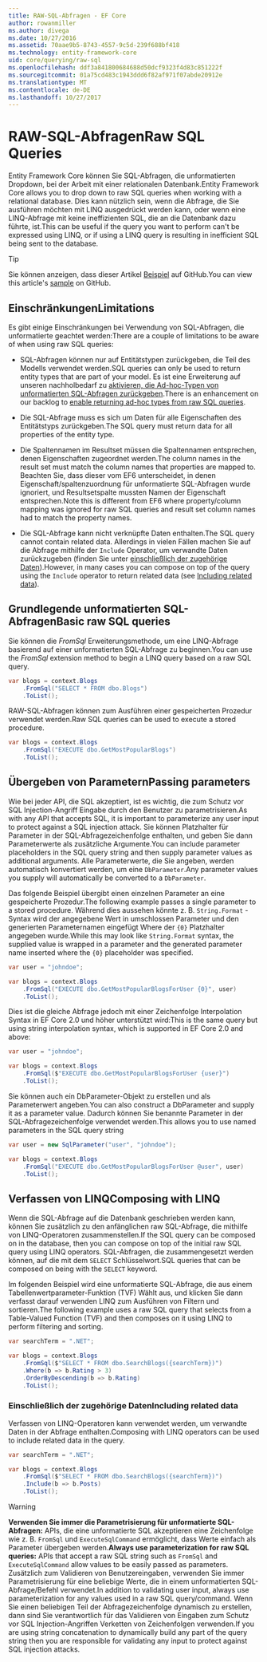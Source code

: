 ```yaml
---
title: RAW-SQL-Abfragen - EF Core
author: rowanmiller
ms.author: divega
ms.date: 10/27/2016
ms.assetid: 70aae9b5-8743-4557-9c5d-239f688bf418
ms.technology: entity-framework-core
uid: core/querying/raw-sql
ms.openlocfilehash: ddf3a841800684688d50dcf9323f4d83c851222f
ms.sourcegitcommit: 01a75cd483c1943ddd6f82af971f07abde20912e
ms.translationtype: MT
ms.contentlocale: de-DE
ms.lasthandoff: 10/27/2017
---
```

# <a name="raw-sql-queries"></a><span data-ttu-id="8df7e-102">RAW-SQL-Abfragen</span><span class="sxs-lookup"><span data-stu-id="8df7e-102">Raw SQL Queries</span></span>

<span data-ttu-id="8df7e-103">Entity Framework Core können Sie SQL-Abfragen, die unformatierten Dropdown, bei der Arbeit mit einer relationalen Datenbank.</span><span class="sxs-lookup"><span data-stu-id="8df7e-103">Entity Framework Core allows you to drop down to raw SQL queries when working with a relational database.</span></span> <span data-ttu-id="8df7e-104">Dies kann nützlich sein, wenn die Abfrage, die Sie ausführen möchten mit LINQ ausgedrückt werden kann, oder wenn eine LINQ-Abfrage mit keine ineffizienten SQL, die an die Datenbank dazu führte, ist.</span><span class="sxs-lookup"><span data-stu-id="8df7e-104">This can be useful if the query you want to perform can't be expressed using LINQ, or if using a LINQ query is resulting in inefficient SQL being sent to the database.</span></span>

> [!TIP]  
> <span data-ttu-id="8df7e-105">Sie können anzeigen, dass dieser Artikel [Beispiel](https://github.com/aspnet/EntityFramework.Docs/tree/master/samples/core/Querying) auf GitHub.</span><span class="sxs-lookup"><span data-stu-id="8df7e-105">You can view this article's [sample](https://github.com/aspnet/EntityFramework.Docs/tree/master/samples/core/Querying) on GitHub.</span></span>

## <a name="limitations"></a><span data-ttu-id="8df7e-106">Einschränkungen</span><span class="sxs-lookup"><span data-stu-id="8df7e-106">Limitations</span></span>

<span data-ttu-id="8df7e-107">Es gibt einige Einschränkungen bei Verwendung von SQL-Abfragen, die unformatierte geachtet werden:</span><span class="sxs-lookup"><span data-stu-id="8df7e-107">There are a couple of limitations to be aware of when using raw SQL queries:</span></span>
* <span data-ttu-id="8df7e-108">SQL-Abfragen können nur auf Entitätstypen zurückgeben, die Teil des Modells verwendet werden.</span><span class="sxs-lookup"><span data-stu-id="8df7e-108">SQL queries can only be used to return entity types that are part of your model.</span></span> <span data-ttu-id="8df7e-109">Es ist eine Erweiterung auf unseren nachholbedarf zu [aktivieren, die Ad-hoc-Typen von unformatierten SQL-Abfragen zurückgeben](https://github.com/aspnet/EntityFramework/issues/1862).</span><span class="sxs-lookup"><span data-stu-id="8df7e-109">There is an enhancement on our backlog to [enable returning ad-hoc types from raw SQL queries](https://github.com/aspnet/EntityFramework/issues/1862).</span></span>

* <span data-ttu-id="8df7e-110">Die SQL-Abfrage muss es sich um Daten für alle Eigenschaften des Entitätstyps zurückgeben.</span><span class="sxs-lookup"><span data-stu-id="8df7e-110">The SQL query must return data for all properties of the entity type.</span></span>

* <span data-ttu-id="8df7e-111">Die Spaltennamen im Resultset müssen die Spaltennamen entsprechen, denen Eigenschaften zugeordnet werden.</span><span class="sxs-lookup"><span data-stu-id="8df7e-111">The column names in the result set must match the column names that properties are mapped to.</span></span> <span data-ttu-id="8df7e-112">Beachten Sie, dass dieser vom EF6 unterscheidet, in denen Eigenschaft/spaltenzuordnung für unformatierte SQL-Abfragen wurde ignoriert, und Resultsetspalte mussten Namen der Eigenschaft entsprechen.</span><span class="sxs-lookup"><span data-stu-id="8df7e-112">Note this is different from EF6 where property/column mapping was ignored for raw SQL queries and result set column names had to match the property names.</span></span>

* <span data-ttu-id="8df7e-113">Die SQL-Abfrage kann nicht verknüpfte Daten enthalten.</span><span class="sxs-lookup"><span data-stu-id="8df7e-113">The SQL query cannot contain related data.</span></span> <span data-ttu-id="8df7e-114">Allerdings in vielen Fällen machen Sie auf die Abfrage mithilfe der `Include` Operator, um verwandte Daten zurückzugeben (finden Sie unter [einschließlich der zugehörige Daten](#including-related-data)).</span><span class="sxs-lookup"><span data-stu-id="8df7e-114">However, in many cases you can compose on top of the query using the `Include` operator to return related data (see [Including related data](#including-related-data)).</span></span>

## <a name="basic-raw-sql-queries"></a><span data-ttu-id="8df7e-115">Grundlegende unformatierten SQL-Abfragen</span><span class="sxs-lookup"><span data-stu-id="8df7e-115">Basic raw SQL queries</span></span>

<span data-ttu-id="8df7e-116">Sie können die *FromSql* Erweiterungsmethode, um eine LINQ-Abfrage basierend auf einer unformatierten SQL-Abfrage zu beginnen.</span><span class="sxs-lookup"><span data-stu-id="8df7e-116">You can use the *FromSql* extension method to begin a LINQ query based on a raw SQL query.</span></span>

<!-- [!code-csharp[Main](samples/core/Querying/Querying/RawSQL/Sample.cs)] -->
``` csharp
var blogs = context.Blogs
    .FromSql("SELECT * FROM dbo.Blogs")
    .ToList();
```

<span data-ttu-id="8df7e-117">RAW-SQL-Abfragen können zum Ausführen einer gespeicherten Prozedur verwendet werden.</span><span class="sxs-lookup"><span data-stu-id="8df7e-117">Raw SQL queries can be used to execute a stored procedure.</span></span>

<!-- [!code-csharp[Main](samples/core/Querying/Querying/RawSQL/Sample.cs)] -->
``` csharp
var blogs = context.Blogs
    .FromSql("EXECUTE dbo.GetMostPopularBlogs")
    .ToList();
```

## <a name="passing-parameters"></a><span data-ttu-id="8df7e-118">Übergeben von Parametern</span><span class="sxs-lookup"><span data-stu-id="8df7e-118">Passing parameters</span></span>

<span data-ttu-id="8df7e-119">Wie bei jeder API, die SQL akzeptiert, ist es wichtig, die zum Schutz vor SQL Injection-Angriff Eingabe durch den Benutzer zu parametrisieren.</span><span class="sxs-lookup"><span data-stu-id="8df7e-119">As with any API that accepts SQL, it is important to parameterize any user input to protect against a SQL injection attack.</span></span> <span data-ttu-id="8df7e-120">Sie können Platzhalter für Parameter in der SQL-Abfragezeichenfolge enthalten, und geben Sie dann Parameterwerte als zusätzliche Argumente.</span><span class="sxs-lookup"><span data-stu-id="8df7e-120">You can include parameter placeholders in the SQL query string and then supply parameter values as additional arguments.</span></span> <span data-ttu-id="8df7e-121">Alle Parameterwerte, die Sie angeben, werden automatisch konvertiert werden, um eine `DbParameter`.</span><span class="sxs-lookup"><span data-stu-id="8df7e-121">Any parameter values you supply will automatically be converted to a `DbParameter`.</span></span>

<span data-ttu-id="8df7e-122">Das folgende Beispiel übergibt einen einzelnen Parameter an eine gespeicherte Prozedur.</span><span class="sxs-lookup"><span data-stu-id="8df7e-122">The following example passes a single parameter to a stored procedure.</span></span> <span data-ttu-id="8df7e-123">Während dies aussehen könnte z. B. `String.Format` -Syntax wird der angegebene Wert in umschlossen Parameter und den generierten Parameternamen eingefügt Where der `{0}` Platzhalter angegeben wurde.</span><span class="sxs-lookup"><span data-stu-id="8df7e-123">While this may look like `String.Format` syntax, the supplied value is wrapped in a parameter and the generated parameter name inserted where the `{0}` placeholder was specified.</span></span>

<!-- [!code-csharp[Main](samples/core/Querying/Querying/RawSQL/Sample.cs)] -->
``` csharp
var user = "johndoe";

var blogs = context.Blogs
    .FromSql("EXECUTE dbo.GetMostPopularBlogsForUser {0}", user)
    .ToList();
```

<span data-ttu-id="8df7e-124">Dies ist die gleiche Abfrage jedoch mit einer Zeichenfolge Interpolation Syntax in EF Core 2.0 und höher unterstützt wird:</span><span class="sxs-lookup"><span data-stu-id="8df7e-124">This is the same query but using string interpolation syntax, which is supported in EF Core 2.0 and above:</span></span>

<!-- [!code-csharp[Main](samples/core/Querying/Querying/RawSQL/Sample.cs)] -->
``` csharp
var user = "johndoe";

var blogs = context.Blogs
    .FromSql($"EXECUTE dbo.GetMostPopularBlogsForUser {user}")
    .ToList();
```

<span data-ttu-id="8df7e-125">Sie können auch ein DbParameter-Objekt zu erstellen und als Parameterwert angeben.</span><span class="sxs-lookup"><span data-stu-id="8df7e-125">You can also construct a DbParameter and supply it as a parameter value.</span></span> <span data-ttu-id="8df7e-126">Dadurch können Sie benannte Parameter in der SQL-Abfragezeichenfolge verwendet werden.</span><span class="sxs-lookup"><span data-stu-id="8df7e-126">This allows you to use named parameters in the SQL query string</span></span>

<!-- [!code-csharp[Main](samples/core/Querying/Querying/RawSQL/Sample.cs)] -->
``` csharp
var user = new SqlParameter("user", "johndoe");

var blogs = context.Blogs
    .FromSql("EXECUTE dbo.GetMostPopularBlogsForUser @user", user)
    .ToList();
```

## <a name="composing-with-linq"></a><span data-ttu-id="8df7e-127">Verfassen von LINQ</span><span class="sxs-lookup"><span data-stu-id="8df7e-127">Composing with LINQ</span></span>

<span data-ttu-id="8df7e-128">Wenn die SQL-Abfrage auf die Datenbank geschrieben werden kann, können Sie zusätzlich zu den anfänglichen raw SQL-Abfrage, die mithilfe von LINQ-Operatoren zusammenstellen.</span><span class="sxs-lookup"><span data-stu-id="8df7e-128">If the SQL query can be composed on in the database, then you can compose on top of the initial raw SQL query using LINQ operators.</span></span> <span data-ttu-id="8df7e-129">SQL-Abfragen, die zusammengesetzt werden können, auf die mit dem `SELECT` Schlüsselwort.</span><span class="sxs-lookup"><span data-stu-id="8df7e-129">SQL queries that can be composed on being with the `SELECT` keyword.</span></span>

<span data-ttu-id="8df7e-130">Im folgenden Beispiel wird eine unformatierte SQL-Abfrage, die aus einem Tabellenwertparameter-Funktion (TVF) Wählt aus, und klicken Sie dann verfasst darauf verwenden LINQ zum Ausführen von Filtern und sortieren.</span><span class="sxs-lookup"><span data-stu-id="8df7e-130">The following example uses a raw SQL query that selects from a Table-Valued Function (TVF) and then composes on it using LINQ to perform filtering and sorting.</span></span>

<!-- [!code-csharp[Main](samples/core/Querying/Querying/RawSQL/Sample.cs)] -->
``` csharp
var searchTerm = ".NET";

var blogs = context.Blogs
    .FromSql($"SELECT * FROM dbo.SearchBlogs({searchTerm})")
    .Where(b => b.Rating > 3)
    .OrderByDescending(b => b.Rating)
    .ToList();
```

### <a name="including-related-data"></a><span data-ttu-id="8df7e-131">Einschließlich der zugehörige Daten</span><span class="sxs-lookup"><span data-stu-id="8df7e-131">Including related data</span></span>

<span data-ttu-id="8df7e-132">Verfassen von LINQ-Operatoren kann verwendet werden, um verwandte Daten in der Abfrage enthalten.</span><span class="sxs-lookup"><span data-stu-id="8df7e-132">Composing with LINQ operators can be used to include related data in the query.</span></span>

<!-- [!code-csharp[Main](samples/core/Querying/Querying/RawSQL/Sample.cs)] -->
``` csharp
var searchTerm = ".NET";

var blogs = context.Blogs
    .FromSql($"SELECT * FROM dbo.SearchBlogs({searchTerm})")
    .Include(b => b.Posts)
    .ToList();
```

> [!WARNING]  
> <span data-ttu-id="8df7e-133">**Verwenden Sie immer die Parametrisierung für unformatierte SQL-Abfragen:** APIs, die eine unformatierte SQL akzeptieren eine Zeichenfolge wie z. B. `FromSql` und `ExecuteSqlCommand` ermöglicht, dass Werte einfach als Parameter übergeben werden.</span><span class="sxs-lookup"><span data-stu-id="8df7e-133">**Always use parameterization for raw SQL queries:** APIs that accept a raw SQL string such as `FromSql` and `ExecuteSqlCommand` allow values to be easily passed as parameters.</span></span> <span data-ttu-id="8df7e-134">Zusätzlich zum Validieren von Benutzereingaben, verwenden Sie immer Parametrisierung für eine beliebige Werte, die in einem unformatierten SQL-Abfrage/Befehl verwendet.</span><span class="sxs-lookup"><span data-stu-id="8df7e-134">In addition to validating user input, always use parameterization for any values used in a raw SQL query/command.</span></span> <span data-ttu-id="8df7e-135">Wenn Sie einen beliebigen Teil der Abfragezeichenfolge dynamisch zu erstellen, dann sind Sie verantwortlich für das Validieren von Eingaben zum Schutz vor SQL Injection-Angriffen Verketten von Zeichenfolgen verwenden.</span><span class="sxs-lookup"><span data-stu-id="8df7e-135">If you are using string concatenation to dynamically build any part of the query string then you are responsible for validating any input to protect against SQL injection attacks.</span></span>
